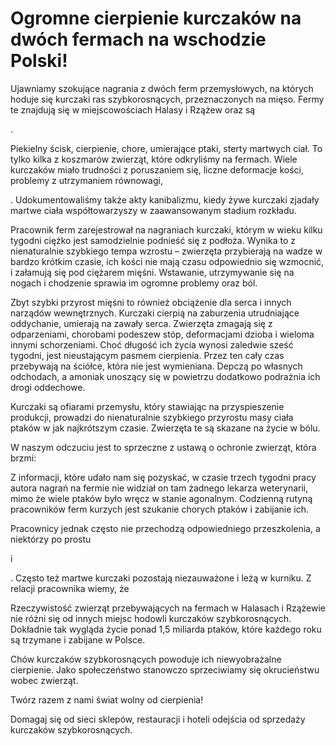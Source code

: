 # Ogromne cierpienie kurczaków na dwóch fermach na wschodzie Polski!

Ujawniamy szokujące nagrania z dwóch ferm przemysłowych, na których hoduje się kurczaki ras szybkorosnących, przeznaczonych na mięso. Fermy te znajdują się w miejscowościach Halasy i Rzążew oraz są 

.

Piekielny ścisk, cierpienie, chore, umierające ptaki, sterty martwych ciał. To tylko kilka z koszmarów zwierząt, które odkryliśmy na fermach. Wiele kurczaków miało trudności z poruszaniem się, liczne deformacje kości, problemy z utrzymaniem równowagi,

. Udokumentowaliśmy także akty kanibalizmu, kiedy żywe kurczaki zjadały martwe ciała współtowarzyszy w zaawansowanym stadium rozkładu.

Pracownik ferm zarejestrował na nagraniach kurczaki, którym w wieku kilku tygodni ciężko jest samodzielnie podnieść się z podłoża. Wynika to z nienaturalnie szybkiego tempa wzrostu – zwierzęta przybierają na wadze w bardzo krótkim czasie, ich kości nie mają czasu odpowiednio się wzmocnić, i załamują się pod ciężarem mięśni. Wstawanie, utrzymywanie się na nogach i chodzenie sprawia im ogromne problemy oraz ból. 

Zbyt szybki przyrost mięśni to również obciążenie dla serca i innych narządów wewnętrznych. Kurczaki cierpią na zaburzenia utrudniające oddychanie, umierają na zawały serca. Zwierzęta zmagają się z odparzeniami, chorobami podeszew stóp, deformacjami dzioba i wieloma innymi schorzeniami. Choć długość ich życia wynosi zaledwie sześć tygodni, jest nieustającym pasmem cierpienia. Przez ten cały czas przebywają na ściółce, która nie jest wymieniana. Depczą po własnych odchodach, a amoniak unoszący się w powietrzu dodatkowo podrażnia ich drogi oddechowe.

Kurczaki są ofiarami przemysłu, który stawiając na przyspieszenie produkcji, prowadzi do nienaturalnie szybkiego przyrostu masy ciała ptaków w jak najkrótszym czasie. Zwierzęta te są skazane na życie w bólu. 

 W naszym odczuciu jest to sprzeczne z ustawą o ochronie zwierząt, która brzmi:

Z informacji, które udało nam się pozyskać, w czasie trzech tygodni pracy autora nagrań na fermie nie widział on tam żadnego lekarza weterynarii, mimo że wiele ptaków było wręcz w stanie agonalnym. Codzienną rutyną pracowników ferm kurzych jest szukanie chorych ptaków i zabijanie ich. 

 Pracownicy jednak często nie przechodzą odpowiedniego przeszkolenia, a niektórzy po prostu 

 i 

. Często też martwe kurczaki pozostają niezauważone i leżą w kurniku. Z relacji pracownika wiemy, że 

Rzeczywistość zwierząt przebywających na fermach w Halasach i Rzążewie nie różni się od innych miejsc hodowli kurczaków szybkorosnących. Dokładnie tak wygląda życie ponad 1,5 miliarda ptaków, które każdego roku są trzymane i zabijane w Polsce. 

Chów kurczaków szybkorosnących powoduje ich niewyobrażalne cierpienie. Jako społeczeństwo stanowczo sprzeciwiamy się okrucieństwu wobec zwierząt. 

Twórz razem z nami świat wolny od cierpienia!

Domagaj się od sieci sklepów, restauracji i hoteli odejścia od sprzedaży kurczaków szybkorosnących.